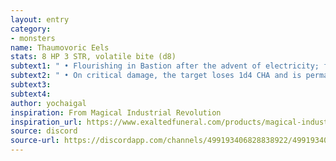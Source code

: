 ```yaml
---
layout: entry
category:
- monsters 
name: Thaumovoric Eels
stats: 8 HP 3 STR, volatile bite (d8)
subtext1: " • Flourishing in Bastion after the advent of electricity; feeds from any source of energy. If captured, are both a delicacy as well as a valuable industrial component."
subtext2: " • On critical damage, the target loses 1d4 CHA and is permanently disfigured by discharged energy."
subtext3: 
subtext4: 
author: yochaigal
inspiration: From Magical Industrial Revolution
inspiration_url: https://www.exaltedfuneral.com/products/magical-industrial-revolution
source: discord
source-url: https://discordapp.com/channels/499193406828838922/499193406828838924/698706414364917790
---
```

